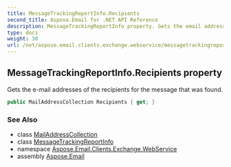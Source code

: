 ```yaml
---
title: MessageTrackingReportInfo.Recipients
second_title: Aspose.Email for .NET API Reference
description: MessageTrackingReportInfo property. Gets the email addresses of the recipients for the message that was found
type: docs
weight: 30
url: /net/aspose.email.clients.exchange.webservice/messagetrackingreportinfo/recipients/
---
```

## MessageTrackingReportInfo.Recipients property

Gets the e-mail addresses of the recipients for the message that was found.

```csharp
public MailAddressCollection Recipients { get; }
```

### See Also

* class [MailAddressCollection](../../../aspose.email/mailaddresscollection/)
* class [MessageTrackingReportInfo](../)
* namespace [Aspose.Email.Clients.Exchange.WebService](../../messagetrackingreportinfo/)
* assembly [Aspose.Email](../../../)


